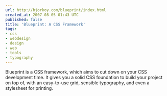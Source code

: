 ```yaml
---
url: http://bjorkoy.com/blueprint/index.html
created_at: 2007-08-05 01:43 UTC
published: false
title: 'Blueprint: A CSS Framework'
tags:
- css
- webdesign
- design
- web
- tools
- typography
---
```


Blueprint is a CSS framework, which aims to cut down on your CSS development time. It gives you a solid CSS foundation to build your project on top of, with an easy-to-use grid, sensible typography, and even a stylesheet for printing.
